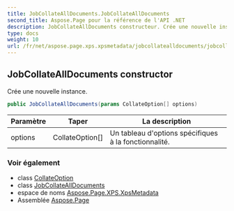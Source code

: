 ```yaml
---
title: JobCollateAllDocuments.JobCollateAllDocuments
second_title: Aspose.Page pour la référence de l'API .NET
description: JobCollateAllDocuments constructeur. Crée une nouvelle instance.
type: docs
weight: 10
url: /fr/net/aspose.page.xps.xpsmetadata/jobcollatealldocuments/jobcollatealldocuments/
---
```

## JobCollateAllDocuments constructor

Crée une nouvelle instance.

```csharp
public JobCollateAllDocuments(params CollateOption[] options)
```

| Paramètre | Taper | La description |
| --- | --- | --- |
| options | CollateOption[] | Un tableau d'options spécifiques à la fonctionnalité. |

### Voir également

* class [CollateOption](../../collate.collateoption/)
* class [JobCollateAllDocuments](../)
* espace de noms [Aspose.Page.XPS.XpsMetadata](../../jobcollatealldocuments/)
* Assemblée [Aspose.Page](../../../)



